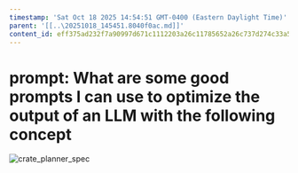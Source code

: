 ```yaml
---
timestamp: 'Sat Oct 18 2025 14:54:51 GMT-0400 (Eastern Daylight Time)'
parent: '[[..\20251018_145451.8040f0ac.md]]'
content_id: eff375ad232f7a90997d671c1112203a26c11785652a26c737d274c33a55d1a0
---
```


# prompt: What are some good prompts I can use to optimize the output of an LLM with the following concept

![crate\_planner\_spec](../../src/concepts/CratePlanner.spec)
